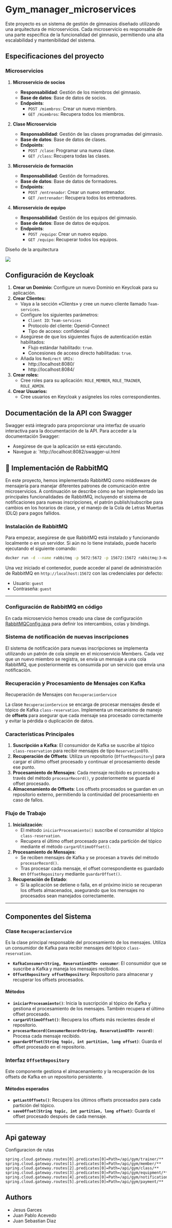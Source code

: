 # Gym_manager_microservices

Este proyecto es un sistema de gestión de gimnasios diseñado utilizando una arquitectura de microservicios. Cada microservicio es responsable de una parte específica de la funcionalidad del gimnasio, permitiendo una alta escalabilidad y mantenibilidad del sistema.

## Especificaciones del proyecto

### Microservicios

1. **Microservicio de socios**
   - **Responsabilidad**: Gestión de los miembros del gimnasio.
   - **Base de datos**: Base de datos de socios.
   - **Endpoints**:
     - `POST /miembros`: Crear un nuevo miembro.
     - `GET /miembros`: Recupera todos los miembros.

2. **Clase Microservicio**
   - **Responsabilidad**: Gestión de las clases programadas del gimnasio.
   - **Base de datos**: Base de datos de clases.
   - **Endpoints**:
     - `POST /clase`: Programar una nueva clase.
     - `GET /class`: Recupera todas las clases.

3. **Microservicio de formación**
   - **Responsabilidad**: Gestión de formadores.
   - **Base de datos**: Base de datos de formadores.
   - **Endpoints**:
     - `POST /entrenador`: Crear un nuevo entrenador.
     - `GET /entrenador`: Recupera todos los entrenadores.

4. **Microservicio de equipo**
   - **Responsabilidad**: Gestión de los equipos del gimnasio.
   - **Base de datos**: Base de datos de equipos.
   - **Endpoints**:
     - `POST /equipo`: Crear un nuevo equipo.
     - `GET /equipo`: Recuperar todos los equipos.

Diseño de la arquitectura

![](Gym_Managment-Page-1.drawio.png)

## Configuración de Keycloak

1. **Crear un Dominio:** Configure un nuevo Dominio en Keycloak para su aplicación.
2. **Crear Clientes:**
    - Vaya a la sección «Clients» y cree un nuevo cliente llamado `Team-services`.
    - Configure los siguientes parámetros:
      - `Client ID`: `Team-services`
      - Protocolo del cliente: Openid-Connect
      - Tipo de acceso: confidencial
    - Asegúrese de que los siguientes flujos de autenticación están habilitados:
      - Flujo estándar habilitado: `true`.
      - Concesiones de acceso directo habilitadas: `true`.
    - Añada los `Redirect URIs`:
      - http://localhost:8080/
      - http://localhost:8084/
3. **Crear roles:**
    - Cree roles para su aplicación: `ROLE_MEMBER`, `ROLE_TRAINER`, `ROLE_ADMIN`.
4. **Crear Usuarios:**
    - Cree usuarios en Keycloak y asígneles los roles correspondientes.

## Documentación de la API con Swagger

Swagger está integrado para proporcionar una interfaz de usuario interactiva para la documentación de la API. Para acceder a la documentación Swagger:

- Asegúrese de que la aplicación se está ejecutando.
- Navegue a: `http://localhost:8082/swagger-ui.html

🐇 Implementación de RabbitMQ
--------------------------

En este proyecto, hemos implementado RabbitMQ como middleware de mensajería para manejar diferentes patrones de comunicación entre microservicios. A continuación se describe cómo se han implementado las principales funcionalidades de RabbitMQ, incluyendo el sistema de notificaciones para nuevas inscripciones, el patrón publish/subscribe para cambios en los horarios de clase, y el manejo de la Cola de Letras Muertas (DLQ) para pagos fallidos.

### Instalación de RabbitMQ

Para empezar, asegúrese de que RabbitMQ está instalado y funcionando localmente o en un servidor. Si aún no lo tiene instalado, puede hacerlo ejecutando el siguiente comando:

```bash
docker run -d --name rabbitmq -p 5672:5672 -p 15672:15672 rabbitmq:3-management
```

Una vez iniciado el contenedor, puede acceder al panel de administración de RabbitMQ en `http://localhost:15672` con las credenciales por defecto:

* Usuario: `guest`
* Contraseña: `guest`

* * *

### Configuración de RabbitMQ en código
En cada microservicio hemos creado una clase de configuración [RabbitMQConfig.java](/Class_Microservice/src/main/java/com/icesi/edu/co/config/ClassRabbitConfig.java) para definir los intercambios, colas y bindings.

### Sistema de notificación de nuevas inscripciones
El sistema de notificación para nuevas inscripciones se implementa utilizando un patrón de cola simple en el microservicio Members. Cada vez que un nuevo miembro se registra, se envía un mensaje a una cola RabbitMQ, que posteriormente es consumida por un servicio que envía una notificación.

### Recuperación y Procesamiento de Mensajes con Kafka

Recuperación de Mensajes con `RecuperacionService`

La clase `RecuperacionService` se encarga de procesar mensajes desde el tópico de Kafka `class-reservation`. Implementa un mecanismo de manejo de **offsets** para asegurar que cada mensaje sea procesado correctamente y evitar la pérdida o duplicación de datos.

### Características Principales
1. **Suscripción a Kafka**: El consumidor de Kafka se suscribe al tópico `class-reservation` para recibir mensajes de tipo `ReservationDTO`.
2. **Recuperación de Offsets**: Utiliza un repositorio (`OffsetRepository`) para cargar el último offset procesado y continuar el procesamiento desde ese punto.
3. **Procesamiento de Mensajes**: Cada mensaje recibido es procesado a través del método `procesarRecord()`, y posteriormente se guarda el offset procesado.
4. **Almacenamiento de Offsets**: Los offsets procesados se guardan en un repositorio externo, permitiendo la continuidad del procesamiento en caso de fallos.

### Flujo de Trabajo
1. **Inicialización**:
   - El método `iniciarProcesamiento()` suscribe el consumidor al tópico `class-reservation`.
   - Recupera el último offset procesado para cada partición del tópico mediante el método `cargarUltimoOffset()`.
2. **Procesamiento de Mensajes**:
   - Se reciben mensajes de Kafka y se procesan a través del método `procesarRecord()`.
   - Tras procesar cada mensaje, el offset correspondiente es guardado en `OffsetRepository` mediante `guardarOffset()`.
3. **Recuperación de Estado**:
   - Si la aplicación se detiene o falla, en el próximo inicio se recuperan los offsets almacenados, asegurando que los mensajes no procesados sean manejados correctamente.

---

## Componentes del Sistema

### Clase `RecuperacionService`
Es la clase principal responsable del procesamiento de los mensajes. Utiliza un consumidor de Kafka para recibir mensajes del tópico `class-reservation`.

- **`KafkaConsumer<String, ReservationDTO> consumer`**: El consumidor que se suscribe a Kafka y maneja los mensajes recibidos.
- **`OffsetRepository offsetRepository`**: Repositorio para almacenar y recuperar los offsets procesados.

#### Métodos
- **`iniciarProcesamiento()`**: Inicia la suscripción al tópico de Kafka y gestiona el procesamiento de los mensajes. También recupera el último offset procesado.
- **`cargarUltimoOffset()`**: Recupera los offsets más recientes desde el repositorio.
- **`procesarRecord(ConsumerRecord<String, ReservationDTO> record)`**: Procesa cada mensaje recibido.
- **`guardarOffset(String topic, int partition, long offset)`**: Guarda el offset procesado en el repositorio.

### Interfaz `OffsetRepository`
Este componente gestiona el almacenamiento y la recuperación de los offsets de Kafka en un repositorio persistente.

#### Métodos esperados
- **`getLastOffsets()`**: Recupera los últimos offsets procesados para cada partición del tópico.
- **`saveOffset(String topic, int partition, long offset)`**: Guarda el offset procesado después de cada mensaje.

---

## Api gateway

Configuracion de rutas
```
spring.cloud.gateway.routes[0].predicates[0]=Path=/api/gym/trainer/**
spring.cloud.gateway.routes[1].predicates[0]=Path=/api/gym/member/**
spring.cloud.gateway.routes[2].predicates[0]=Path=/api/gym/class/**
spring.cloud.gateway.routes[3].predicates[0]=Path=/api/gym/equipment/**
spring.cloud.gateway.routes[4].predicates[0]=Path=/api/gym/notification/**
spring.cloud.gateway.routes[5].predicates[0]=Path=/api/gym/payment/**
```

## Authors

- Jesus Garces
- Juan Pablo Acevedo
- Juan Sebastian Diaz

